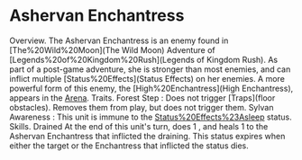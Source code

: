 # Ashervan Enchantress

Overview.
The Ashervan Enchantress is an enemy found in [The%20Wild%20Moon](The Wild Moon) Adventure of [Legends%20of%20Kingdom%20Rush](Legends of Kingdom Rush). As part of a post-game adventure, she is stronger than most enemies, and can inflict multiple [Status%20Effects](Status Effects) on her enemies.
A more powerful form of this enemy, the [High%20Enchantress](High Enchantress), appears in the [Arena](Arena).
Traits.
 Forest Step : Does not trigger [Traps](floor obstacles). Removes them from play, but does not trigger them.
 Sylvan Awareness : This unit is immune to the [Status%20Effects%23Asleep](Asleep) status.
Skills.
 Drained At the end of this unit's turn, does 1 , and heals 1 to the Ashervan Enchantress that inflicted the draining. This status expires when either the target or the Enchantress that inflicted the status dies.